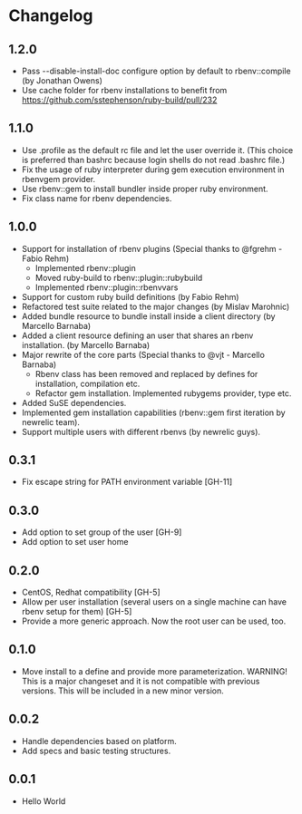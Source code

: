 # Changelog

## 1.2.0

 - Pass --disable-install-doc configure option by default to rbenv::compile (by Jonathan Owens)
 - Use cache folder for rbenv installations to benefit from
https://github.com/sstephenson/ruby-build/pull/232

## 1.1.0

- Use .profile as the default rc file and let the user override it.
  (This choice is preferred than bashrc because login shells do not read .bashrc file.)
- Fix the usage of ruby interpreter during gem execution environment in
  rbenvgem provider.
- Use rbenv::gem to install bundler inside proper ruby environment.
- Fix class name for rbenv dependencies.

## 1.0.0

- Support for installation of rbenv plugins (Special thanks to @fgrehm - Fabio
  Rehm)
  * Implemented rbenv::plugin
  * Moved ruby-build to rbenv::plugin::rubybuild
  * Implemented rbenv::plugin::rbenvvars
- Support for custom ruby build definitions (by Fabio Rehm)
- Refactored test suite related to the major changes (by Mislav Marohnic)
- Added bundle resource to bundle install inside a client directory (by
  Marcello Barnaba)
- Added a client resource defining an user that shares an rbenv
  installation. (by Marcello Barnaba)
- Major rewrite of the core parts (Special thanks to @vjt - Marcello
  Barnaba)
  * Rbenv class has been removed and replaced by defines for
    installation, compilation etc.
  * Refactor gem installation. Implemented rubygems provider, type etc.
- Added SuSE dependencies.
- Implemented gem installation capabilities (rbenv::gem first iteration by newrelic team).
- Support multiple users with different rbenvs (by newrelic guys).

## 0.3.1

- Fix escape string for PATH environment variable [GH-11]

## 0.3.0

- Add option to set group of the user [GH-9]
- Add option to set user home

## 0.2.0

- CentOS, Redhat compatibility [GH-5]
- Allow per user installation (several users on a single machine can have rbenv
  setup for them) [GH-5]
- Provide a more generic approach. Now the root user can be used, too.

## 0.1.0

- Move install to a define and provide more parameterization.
  WARNING! This is a major changeset and it is not compatible with previous
  versions. This will be included in a new minor version.

## 0.0.2

- Handle dependencies based on platform.
- Add specs and basic testing structures.

## 0.0.1

- Hello World

